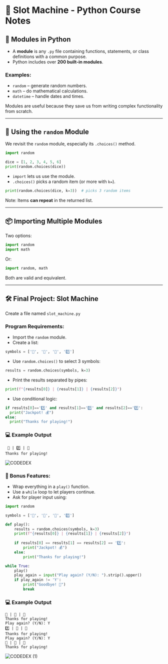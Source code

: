 # 🎰 Slot Machine - Python Course Notes

## 🧩 Modules in Python
- A **module** is any `.py` file containing functions, statements, or class definitions with a common purpose.
- Python includes over **200 built-in modules**.

### Examples:
- `random` – generate random numbers.
- `math` – do mathematical calculations.
- `datetime` – handle dates and times.

Modules are useful because they save us from writing complex functionality from scratch.

---

## 🎲 Using the `random` Module
We revisit the `random` module, especially its `.choices()` method.

```python
import random

dice = [1, 2, 3, 4, 5, 6]
print(random.choices(dice))
```

- `import` lets us use the module.
- `.choices()` picks a random item (or more with `k=`).

```python
print(random.choices(dice, k=3))  # picks 3 random items
```

Note: Items **can repeat** in the returned list.

---

## 📦 Importing Multiple Modules
Two options:

```python
import random
import math
```
Or:
```python
import random, math
```
Both are valid and equivalent.

---

## 🛠️ Final Project: Slot Machine
Create a file named `slot_machine.py`

### Program Requirements:
- Import the `random` module.
- Create a list: 
```python
symbols = ['🍒', '🍇', '🍉', '7️⃣']
```
- Use `random.choices()` to select 3 symbols:
```python
results = random.choices(symbols, k=3)
```
- Print the results separated by pipes:
```python
print(f"{results[0]} | {results[1]} | {results[2]}")
```
- Use conditional logic:
```python
if results[0]=='7️⃣' and results[1]=='7️⃣' and results[2]=='7️⃣':
  print("Jackpot! 💰")
else:
  print("Thanks for playing!")
```
### 💻 Example Output
```
 🍇 | 7️⃣ | 🍉
Thanks for playing!
```

![CODEDEX](https://github.com/user-attachments/assets/3a92fcd3-c56e-42d0-b680-209e30572932)

### 🎯 Bonus Features:
- Wrap everything in a `play()` function.
- Use a `while` loop to let players continue.
- Ask for player input using:
```python
import random

symbols = ['🍒', '🍇', '🍉', '7️⃣']

def play():
    results = random.choices(symbols, k=3)
    print(f"{results[0]} | {results[1]} | {results[2]}")
    
    if results[0] == results[1] == results[2] == '7️⃣':
        print("Jackpot! 💰")
    else:
        print("Thanks for playing!")

while True:
    play()
    play_again = input("Play again? (Y/N): ").strip().upper()
    if play_again != 'Y':
        print("Goodbye! 👋")
        break

```
### 💻 Example Output
```
🍒 | 🍉 | 🍒
Thanks for playing!
Play again? (Y/N): Y
7️⃣ | 🍇 | 🍉
Thanks for playing!
Play again? (Y/N): Y
🍉 | 🍉 | 🍇
Thanks for playing!
```
![CODEDEX (1)](https://github.com/user-attachments/assets/a146db34-182f-47c5-b8ec-62a474f86155)
